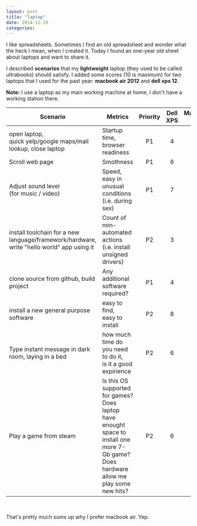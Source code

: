 ```yaml
---
layout: post
title: "laptop"
date: 2014-11-29
categories: 
---
```


I like spreadsheets. 
Sometimes I find an old spreadsheet and wonder what the heck I mean, when I created it.
Today I found an one-year old sheet about laptops and want to share it.

I described **scenarios** that my **lightweight** laptop (they used to be called ultrabooks) should satisfy.
I added some scores (10 is maximum) for two laptops that I used for the past year: **macbook air 2012** and **dell xps 12**.

**Note:** I use a laptop as my main working machine at home, I don't have a working station there.

<!-- more -->

| Scenario | Metrics | Priority | Dell XPS    | Macbook Air      |
|----------|---------|:--------:|:-----------:|:----------------:|
|open laptop,<br/> quick yelp/google maps/mail lookup, close laptop | Startup time, browser readiness |  P1 |  4  |  9 |
|Scroll web page |  Smothness |  P1 |  6  |  10 |
|Adjust sound level<br/> (for music / video) |  Speed,<br/> easy in unusual conditions<br/> (i.e. during sex) |  P1 |  7  |  8 |
|install toolchain for a new<br/> language/framework/hardware,<br/> write "hello world" app using it |  Count of non-automated actions (i.e. install unsigned drivers) |  P2 |  3  |  7 |
|clone source from github, build project |  Any additional software required? |  P1 |  4  |  7 |
|install a new general purpose software |  easy to find,<br/> easy to install |  P2 |  8  |  6 |
|Type instant message in dark room, laying in a bed |  how much time do you need to do it,<br/> is it a good expirience |  P2 |  6  |  8 |
|Play a game from steam |  Is this OS supported for games? <br/> Does laptop have enought space to install one more 7-Gb game? <br/> Does hardware allow me play some new hits? |  P2 |  6  |  3 |

<br/>

That's pretty much sums up why I prefer macbook air. Yep.
